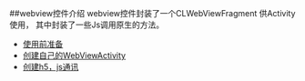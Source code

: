 ##webview控件介绍
webview控件封装了一个CLWebViewFragment 供Activity使用，
其中封装了一些Js调用原生的方法。

* [使用前准备](zhunbei.md)
* [创建自己的WebViewActivity](createActivity.md)
* [创建h5，js通讯](h5js.md)
